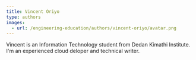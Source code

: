 ```yaml
---
title: Vincent Oriyo
type: authors
images:
  - url: /engineering-education/authors/vincent-oriyo/avatar.png 
---
```

Vincent is an Information Technology student from Dedan Kimathi Institute. I'm an experienced cloud deloper and technical writer.
